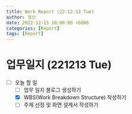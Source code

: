 ```yaml
---
title: Work Report (22-12-13 Tue)
author: 형선
date: 2022-12-13 10:00:00 +0800
categories: [Report]
tags: [Report]
---
```


# 업무일지 (221213 Tue)

- [ ] 오늘 할 일
  + [ ] 업무 일지 블로그 생성하기
  + [x] WBS(Work Breakdown Structure) 작성하기
  + [ ] 주제 선정 및 화면 설계서 작성하기
